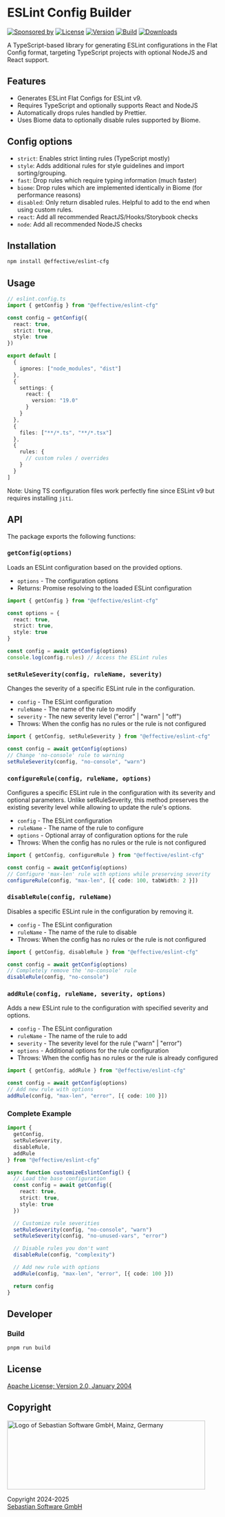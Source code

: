 # ESLint Config Builder

[![Sponsored by][sponsor-img]][sponsor] [![License][github-license-img]][github] [![Version][npm-version-img]][npm] [![Build][github-action-img]][github-actions] [![Downloads][npm-downloads-img]][npm]

[sponsor]: https://www.sebastian-software.de
[sponsor-img]: https://badgen.net/badge/Sponsored%20by/Sebastian%20Software/c41e54
[npm]: https://www.npmjs.com/package/@effective/eslint-cfg
[npm-downloads-img]: https://badgen.net/npm/dm/@effective/eslint-cfg
[npm-version-img]: https://badgen.net/npm/v/@effective/eslint-cfg
[github]: https://github.com/sebastian-software/effective-eslint-cfg
[github-actions]: https://github.com/sebastian-software/effective-eslint-cfg/actions/
[github-license-img]: https://badgen.net/github/license/sebastian-software/effective-eslint-cfg
[github-action-img]: https://github.com/sebastian-software/effective-eslint-cfg/actions/workflows/node.js.yml/badge.svg

A TypeScript-based library for generating ESLint configurations in the Flat Config format, targeting TypeScript projects with optional NodeJS and React support.

## Features

- Generates ESLint Flat Configs for ESLint v9.
- Requires TypeScript and optionally supports React and NodeJS
- Automatically drops rules handled by Prettier.
- Uses Biome data to optionally disable rules supported by Biome.

## Config options

- `strict`: Enables strict linting rules (TypeScript mostly)
- `style`: Adds additional rules for style guidelines and import sorting/grouping.
- `fast`: Drop rules which require typing information (much faster)
- `biome`: Drop rules which are implemented identically in Biome (for performance reasons)
- `disabled`: Only return disabled rules. Helpful to add to the end when using custom rules.
- `react`: Add all recommended ReactJS/Hooks/Storybook checks
- `node`: Add all recommended NodeJS checks

## Installation

```bash
npm install @effective/eslint-cfg
```

## Usage

```ts
// eslint.config.ts
import { getConfig } from "@effective/eslint-cfg"

const config = getConfig({
  react: true,
  strict: true,
  style: true
})

export default [
  {
    ignores: ["node_modules", "dist"]
  },
  {
    settings: {
      react: {
        version: "19.0"
      }
    }
  },
  {
    files: ["**/*.ts", "**/*.tsx"]
  },
  {
    rules: {
      // custom rules / overrides
    }
  }
]
```

Note: Using TS configuration files work perfectly fine since ESLint v9 but requires installing `jiti`.

## API

The package exports the following functions:

### `getConfig(options)`

Loads an ESLint configuration based on the provided options.

- `options` - The configuration options
- Returns: Promise resolving to the loaded ESLint configuration

```ts
import { getConfig } from "@effective/eslint-cfg"

const options = {
  react: true,
  strict: true,
  style: true
}

const config = await getConfig(options)
console.log(config.rules) // Access the ESLint rules
```

### `setRuleSeverity(config, ruleName, severity)`

Changes the severity of a specific ESLint rule in the configuration.

- `config` - The ESLint configuration
- `ruleName` - The name of the rule to modify
- `severity` - The new severity level ("error" | "warn" | "off")
- Throws: When the config has no rules or the rule is not configured

```ts
import { getConfig, setRuleSeverity } from "@effective/eslint-cfg"

const config = await getConfig(options)
// Change 'no-console' rule to warning
setRuleSeverity(config, "no-console", "warn")
```

### `configureRule(config, ruleName, options)`

Configures a specific ESLint rule in the configuration with its severity and optional parameters. Unlike setRuleSeverity, this method preserves the existing severity level while allowing to update the rule's options.

- `config` - The ESLint configuration
- `ruleName` - The name of the rule to configure
- `options` - Optional array of configuration options for the rule
- Throws: When the config has no rules or the rule is not configured

```ts
import { getConfig, configureRule } from "@effective/eslint-cfg"

const config = await getConfig(options)
// Configure 'max-len' rule with options while preserving severity
configureRule(config, "max-len", [{ code: 100, tabWidth: 2 }])
```

### `disableRule(config, ruleName)`

Disables a specific ESLint rule in the configuration by removing it.

- `config` - The ESLint configuration
- `ruleName` - The name of the rule to disable
- Throws: When the config has no rules or the rule is not configured

```ts
import { getConfig, disableRule } from "@effective/eslint-cfg"

const config = await getConfig(options)
// Completely remove the 'no-console' rule
disableRule(config, "no-console")
```

### `addRule(config, ruleName, severity, options)`

Adds a new ESLint rule to the configuration with specified severity and options.

- `config` - The ESLint configuration
- `ruleName` - The name of the rule to add
- `severity` - The severity level for the rule ("warn" | "error")
- `options` - Additional options for the rule configuration
- Throws: When the config has no rules or the rule is already configured

```ts
import { getConfig, addRule } from "@effective/eslint-cfg"

const config = await getConfig(options)
// Add new rule with options
addRule(config, "max-len", "error", [{ code: 100 }])
```

### Complete Example

```ts
import {
  getConfig,
  setRuleSeverity,
  disableRule,
  addRule
} from "@effective/eslint-cfg"

async function customizeEslintConfig() {
  // Load the base configuration
  const config = await getConfig({
    react: true,
    strict: true,
    style: true
  })

  // Customize rule severities
  setRuleSeverity(config, "no-console", "warn")
  setRuleSeverity(config, "no-unused-vars", "error")

  // Disable rules you don't want
  disableRule(config, "complexity")

  // Add new rule with options
  addRule(config, "max-len", "error", [{ code: 100 }])

  return config
}
```

## Developer

### Build

```bash
pnpm run build
```

## License

[Apache License; Version 2.0, January 2004](http://www.apache.org/licenses/LICENSE-2.0)

## Copyright

<img src="https://cdn.rawgit.com/sebastian-software/sebastian-software-brand/0d4ec9d6/sebastiansoftware-en.svg" alt="Logo of Sebastian Software GmbH, Mainz, Germany" width="460" height="160"/>

Copyright 2024-2025<br/>[Sebastian Software GmbH](https://www.sebastian-software.de)
